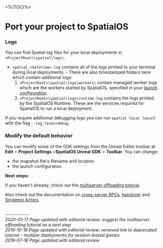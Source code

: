 <%(TOC)%>

# Port your project to SpatialOS

### Logs

You can find Spatial log files for your local deployments in `<ProjectRoot>\spatial\logs\`.  

- `spatial_<datetime>.log` contains all of the logs printed to your terminal during local deployments. - There are also timestamped folders here which contain additional logs:
  1. `<ProjectRoot>\spatial\logs\workers\` contain managed worker logs which are the workers started by SpatialOS, specified in your [launch configuration]({{urlRoot}}/content/glossary#launch-configuration).
  2. `<ProjectRoot>\spatial\logs\runtime.log` contains the logs printed by the SpatialOS Runtime. These are the services required for SpatialOS to run a local deployment.  

If you require additional debugging logs you can run `spatial local launch` with the flag `--log_level=debug`.

### Modify the default behavior

You can modify some of the GDK settings from the Unreal Editor toolbar at **Edit** > **Project Settings** >**SpatialOS Unreal GDK** > **Toolbar**.
You can change:

- the snapshot file's filename and location
- the launch configuration

**Next steps:** </br>

If you haven't already, check out the [multiserver offloading tutorial]({{urlRoot}}/content/tutorials/offloading-tutorial/offloading-intro).  

Also check out the documentation on [cross-server RPCs]({{urlRoot}}/content/cross-server-rpcs), [handover]({{urlRoot}}/content/actor-handover) and [Singleton Actors]({{urlRoot}}/content/singleton-actors).

<br/>------------<br/>
_2020-01-17 Page updated with editorial review: suggest the multiserver offloading tutorial as a next step_<br/>
_2019-10-18 Page updated with editorial review: removed link to deprecated tutorial - multiple deployments for session-based games_<br/>
_2019-07-16 Page updated with editorial review_<br/>
